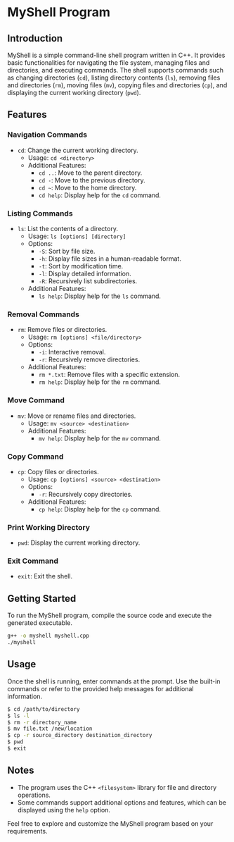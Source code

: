 # MyShell Program

## Introduction

MyShell is a simple command-line shell program written in C++. It provides basic functionalities for navigating the file system, managing files and directories, and executing commands. The shell supports commands such as changing directories (`cd`), listing directory contents (`ls`), removing files and directories (`rm`), moving files (`mv`), copying files and directories (`cp`), and displaying the current working directory (`pwd`).

## Features

### Navigation Commands

- `cd`: Change the current working directory.
  - Usage: `cd <directory>`
  - Additional Features:
    - `cd ..`: Move to the parent directory.
    - `cd -`: Move to the previous directory.
    - `cd ~`: Move to the home directory.
    - `cd help`: Display help for the `cd` command.

### Listing Commands

- `ls`: List the contents of a directory.
  - Usage: `ls [options] [directory]`
  - Options:
    - `-S`: Sort by file size.
    - `-h`: Display file sizes in a human-readable format.
    - `-t`: Sort by modification time.
    - `-l`: Display detailed information.
    - `-R`: Recursively list subdirectories.
  - Additional Features:
    - `ls help`: Display help for the `ls` command.

### Removal Commands

- `rm`: Remove files or directories.
  - Usage: `rm [options] <file/directory>`
  - Options:
    - `-i`: Interactive removal.
    - `-r`: Recursively remove directories.
  - Additional Features:
    - `rm *.txt`: Remove files with a specific extension.
    - `rm help`: Display help for the `rm` command.

### Move Command

- `mv`: Move or rename files and directories.
  - Usage: `mv <source> <destination>`
  - Additional Features:
    - `mv help`: Display help for the `mv` command.

### Copy Command

- `cp`: Copy files or directories.
  - Usage: `cp [options] <source> <destination>`
  - Options:
    - `-r`: Recursively copy directories.
  - Additional Features:
    - `cp help`: Display help for the `cp` command.

### Print Working Directory

- `pwd`: Display the current working directory.

### Exit Command

- `exit`: Exit the shell.

## Getting Started

To run the MyShell program, compile the source code and execute the generated executable.

```bash
g++ -o myshell myshell.cpp
./myshell
```

## Usage

Once the shell is running, enter commands at the prompt. Use the built-in commands or refer to the provided help messages for additional information.

```bash
$ cd /path/to/directory
$ ls -l
$ rm -r directory_name
$ mv file.txt /new/location
$ cp -r source_directory destination_directory
$ pwd
$ exit
```

## Notes

- The program uses the C++ `<filesystem>` library for file and directory operations.
- Some commands support additional options and features, which can be displayed using the `help` option.

Feel free to explore and customize the MyShell program based on your requirements.

